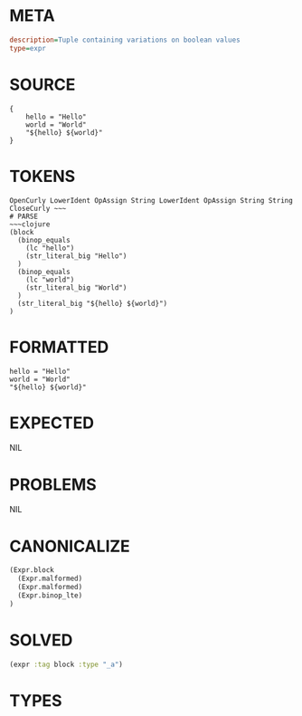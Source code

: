 # META
~~~ini
description=Tuple containing variations on boolean values
type=expr
~~~
# SOURCE
~~~roc
{
	hello = "Hello"
	world = "World"
	"${hello} ${world}"
}
~~~
# TOKENS
~~~text
OpenCurly LowerIdent OpAssign String LowerIdent OpAssign String String CloseCurly ~~~
# PARSE
~~~clojure
(block
  (binop_equals
    (lc "hello")
    (str_literal_big "Hello")
  )
  (binop_equals
    (lc "world")
    (str_literal_big "World")
  )
  (str_literal_big "${hello} ${world}")
)
~~~
# FORMATTED
~~~roc
hello = "Hello"
world = "World"
"${hello} ${world}"
~~~
# EXPECTED
NIL
# PROBLEMS
NIL
# CANONICALIZE
~~~clojure
(Expr.block
  (Expr.malformed)
  (Expr.malformed)
  (Expr.binop_lte)
)
~~~
# SOLVED
~~~clojure
(expr :tag block :type "_a")
~~~
# TYPES
~~~roc
~~~

